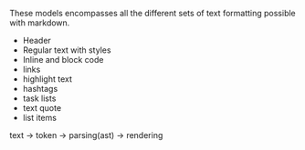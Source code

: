 These models encompasses all the different sets of text formatting possible with markdown.

- Header
- Regular text with styles
- Inline and block code
- links
- highlight text
- hashtags
- task lists
- text quote
- list items

text -> token -> parsing(ast) -> rendering